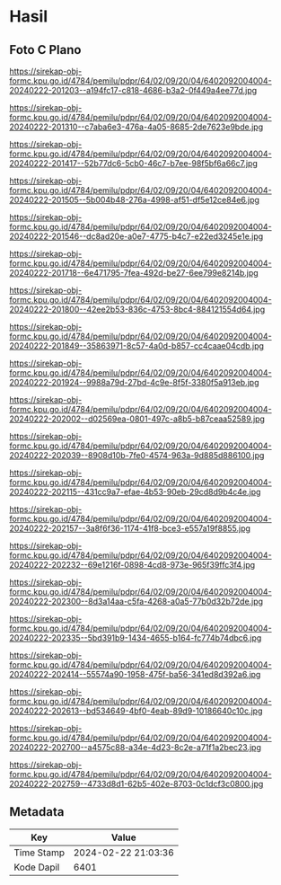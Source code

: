 # Hasil

## Foto C Plano

https://sirekap-obj-formc.kpu.go.id/4784/pemilu/pdpr/64/02/09/20/04/6402092004004-20240222-201203--a194fc17-c818-4686-b3a2-0f449a4ee77d.jpg

https://sirekap-obj-formc.kpu.go.id/4784/pemilu/pdpr/64/02/09/20/04/6402092004004-20240222-201310--c7aba6e3-476a-4a05-8685-2de7623e9bde.jpg

https://sirekap-obj-formc.kpu.go.id/4784/pemilu/pdpr/64/02/09/20/04/6402092004004-20240222-201417--52b77dc6-5cb0-46c7-b7ee-98f5bf6a66c7.jpg

https://sirekap-obj-formc.kpu.go.id/4784/pemilu/pdpr/64/02/09/20/04/6402092004004-20240222-201505--5b004b48-276a-4998-af51-df5e12ce84e6.jpg

https://sirekap-obj-formc.kpu.go.id/4784/pemilu/pdpr/64/02/09/20/04/6402092004004-20240222-201546--dc8ad20e-a0e7-4775-b4c7-e22ed3245e1e.jpg

https://sirekap-obj-formc.kpu.go.id/4784/pemilu/pdpr/64/02/09/20/04/6402092004004-20240222-201718--6e471795-7fea-492d-be27-6ee799e8214b.jpg

https://sirekap-obj-formc.kpu.go.id/4784/pemilu/pdpr/64/02/09/20/04/6402092004004-20240222-201800--42ee2b53-836c-4753-8bc4-884121554d64.jpg

https://sirekap-obj-formc.kpu.go.id/4784/pemilu/pdpr/64/02/09/20/04/6402092004004-20240222-201849--35863971-8c57-4a0d-b857-cc4caae04cdb.jpg

https://sirekap-obj-formc.kpu.go.id/4784/pemilu/pdpr/64/02/09/20/04/6402092004004-20240222-201924--9988a79d-27bd-4c9e-8f5f-3380f5a913eb.jpg

https://sirekap-obj-formc.kpu.go.id/4784/pemilu/pdpr/64/02/09/20/04/6402092004004-20240222-202002--d02569ea-0801-497c-a8b5-b87ceaa52589.jpg

https://sirekap-obj-formc.kpu.go.id/4784/pemilu/pdpr/64/02/09/20/04/6402092004004-20240222-202039--8908d10b-7fe0-4574-963a-9d885d886100.jpg

https://sirekap-obj-formc.kpu.go.id/4784/pemilu/pdpr/64/02/09/20/04/6402092004004-20240222-202115--431cc9a7-efae-4b53-90eb-29cd8d9b4c4e.jpg

https://sirekap-obj-formc.kpu.go.id/4784/pemilu/pdpr/64/02/09/20/04/6402092004004-20240222-202157--3a8f6f36-1174-41f8-bce3-e557a19f8855.jpg

https://sirekap-obj-formc.kpu.go.id/4784/pemilu/pdpr/64/02/09/20/04/6402092004004-20240222-202232--69e1216f-0898-4cd8-973e-965f39ffc3f4.jpg

https://sirekap-obj-formc.kpu.go.id/4784/pemilu/pdpr/64/02/09/20/04/6402092004004-20240222-202300--8d3a14aa-c5fa-4268-a0a5-77b0d32b72de.jpg

https://sirekap-obj-formc.kpu.go.id/4784/pemilu/pdpr/64/02/09/20/04/6402092004004-20240222-202335--5bd391b9-1434-4655-b164-fc774b74dbc6.jpg

https://sirekap-obj-formc.kpu.go.id/4784/pemilu/pdpr/64/02/09/20/04/6402092004004-20240222-202414--55574a90-1958-475f-ba56-341ed8d392a6.jpg

https://sirekap-obj-formc.kpu.go.id/4784/pemilu/pdpr/64/02/09/20/04/6402092004004-20240222-202613--bd534649-4bf0-4eab-89d9-10186640c10c.jpg

https://sirekap-obj-formc.kpu.go.id/4784/pemilu/pdpr/64/02/09/20/04/6402092004004-20240222-202700--a4575c88-a34e-4d23-8c2e-a71f1a2bec23.jpg

https://sirekap-obj-formc.kpu.go.id/4784/pemilu/pdpr/64/02/09/20/04/6402092004004-20240222-202759--4733d8d1-62b5-402e-8703-0c1dcf3c0800.jpg


## Metadata

| Key        | Value               |
| ---------- | ------------------- |
| Time Stamp | 2024-02-22 21:03:36 |
| Kode Dapil | 6401                |



